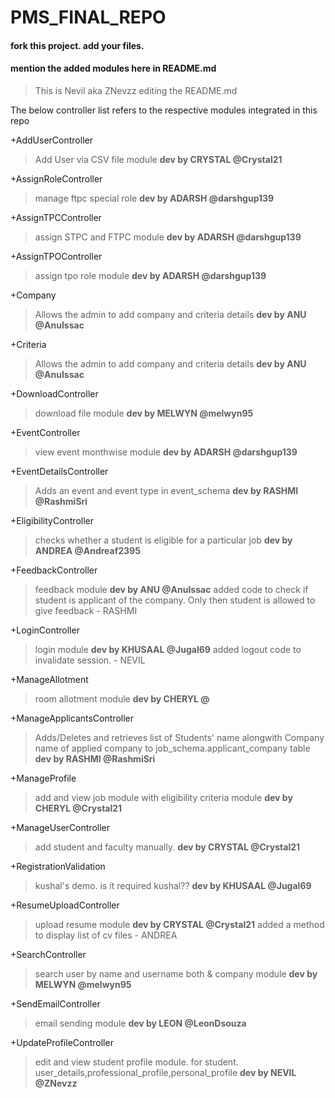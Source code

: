 # PMS_FINAL_REPO

#### fork this project. add your files.
#### mention the added modules here in README.md


>This is Nevil aka ZNevzz editing the README.md

The below controller list refers to the respective modules integrated in this repo

+AddUserController
>Add User via CSV file module
>**dev by CRYSTAL @Crystal21**

+AssignRoleController
>manage ftpc special role
>**dev by ADARSH @darshgup139**

+AssignTPCController
>assign STPC and FTPC module
>**dev by ADARSH @darshgup139**

+AssignTPOController
>assign tpo role module
>**dev by ADARSH @darshgup139**

+Company
>Allows the admin to add company and criteria details
>**dev by ANU @AnuIssac**

+Criteria
>Allows the admin to add company and criteria details
>**dev by ANU @AnuIssac**

+DownloadController
>download file module
>**dev by MELWYN @melwyn95**

+EventController
>view event monthwise module
>**dev by ADARSH @darshgup139**

+EventDetailsController
>Adds an event and event type in event_schema
>**dev by RASHMI @RashmiSri**

+EligibilityController
>checks whether a student is eligible for a particular job
>**dev by ANDREA @Andreaf2395**

+FeedbackController
>feedback module
>**dev by ANU @AnuIssac**
>added code to check if student is applicant of the company. Only then student is allowed to give feedback - RASHMI

+LoginController
>login module
>**dev by KHUSAAL @Jugal69**
>added logout code to invalidate session. - NEVIL

+ManageAllotment
>room allotment module
>**dev by CHERYL @**

+ManageApplicantsController
>Adds/Deletes and retrieves list of Students' name alongwith Company name of applied company to job_schema.applicant_company table
>**dev by RASHMI @RashmiSri**

+ManageProfile
>add and view job module with eligibility criteria module
>**dev by CHERYL @Crystal21**


+ManageUserController
>add student and faculty manually.
>**dev by CRYSTAL @Crystal21**

+RegistrationValidation
>kushal's demo. is it required kushal??
>**dev by KHUSAAL @Jugal69**

+ResumeUploadController
>upload resume module
>**dev by CRYSTAL @Crystal21**
>added a method to display list of cv files  - ANDREA


+SearchController
>search user by name and username both & company module
>**dev by MELWYN @melwyn95**

+SendEmailController
>email sending module
>**dev by LEON @LeonDsouza**

+UpdateProfileController
>edit and view student profile module. for student. user_details,professional_profile,personal_profile
>**dev by NEVIL @ZNevzz**






